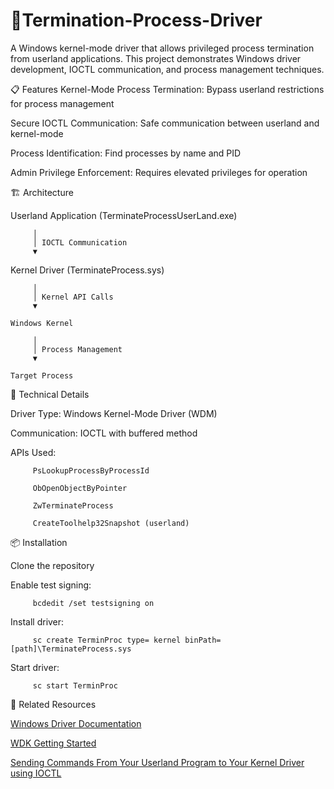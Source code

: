 # 🚀Termination-Process-Driver
A Windows kernel-mode driver that allows privileged process termination from userland applications. This project demonstrates Windows driver development, IOCTL communication, and process management techniques.

📋 Features
Kernel-Mode Process Termination: Bypass userland restrictions for process management

Secure IOCTL Communication: Safe communication between userland and kernel-mode

Process Identification: Find processes by name and PID

Admin Privilege Enforcement: Requires elevated privileges for operation

🏗️ Architecture

Userland Application (TerminateProcessUserLand.exe)

         │
         │ IOCTL Communication
         ▼

Kernel Driver (TerminateProcess.sys)

         │
         │ Kernel API Calls
         ▼
    
    Windows Kernel
    
         │
         │ Process Management
         ▼
    
    Target Process

🔧 Technical Details

Driver Type: Windows Kernel-Mode Driver (WDM)

Communication: IOCTL with buffered method

APIs Used:

         PsLookupProcessByProcessId

         ObOpenObjectByPointer

         ZwTerminateProcess

         CreateToolhelp32Snapshot (userland)

📦 Installation

Clone the repository

Enable test signing: 

         bcdedit /set testsigning on

Install driver: 

         sc create TerminProc type= kernel binPath= [path]\TerminateProcess.sys

Start driver: 

         sc start TerminProc

🔗 Related Resources

[Windows Driver Documentation](https://docs.microsoft.com/en-us/windows-hardware/drivers/)

[WDK Getting Started](https://docs.microsoft.com/en-us/windows-hardware/drivers/gettingstarted/)

[Sending Commands From Your Userland Program to Your Kernel Driver using IOCTL](https://www.ired.team/miscellaneous-reversing-forensics/windows-kernel-internals/sending-commands-from-userland-to-your-kernel-driver-using-ioctl)

